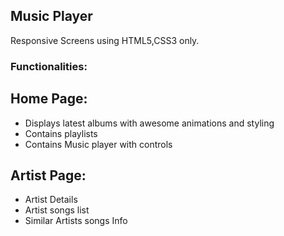 <h2>Music Player</h2>
<div>
Responsive Screens using HTML5,CSS3 only.
</div>

<h3>Functionalities:</h3>

<h2>Home Page:</h2>
<ul>
<li>Displays latest albums with awesome animations and styling</li>
<li>Contains playlists</li>
<li>Contains Music player with controls</li>
</ul>

<h2>Artist Page:</h2>
<ul>
<li>Artist Details</li>
<li>Artist songs list</li>
<li>Similar Artists songs Info</li>
</ul>

